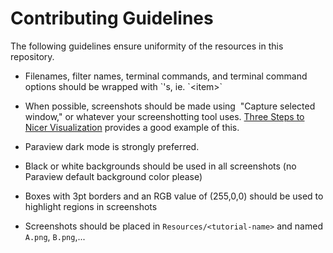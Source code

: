 # Contributing Guidelines
The following guidelines ensure uniformity of the resources in this repository.

- Filenames, filter names, terminal commands, and terminal command options should be wrapped with \`'s, ie. \`\<item\>\`

- When possible, screenshots should be made using  "Capture selected window," or whatever your screenshotting  tool uses.
[Three Steps to Nicer Visualization](Tutorials/three-steps-to-nice-visualization.md) provides a good example of this.

- Paraview dark mode is strongly preferred.

- Black or white backgrounds should be used in all screenshots (no Paraview default background color please)

- Boxes with 3pt borders and an RGB value of (255,0,0) should be used to highlight regions in screenshots

- Screenshots should be placed in `Resources/<tutorial-name>` and named `A.png`, `B.png`,...
